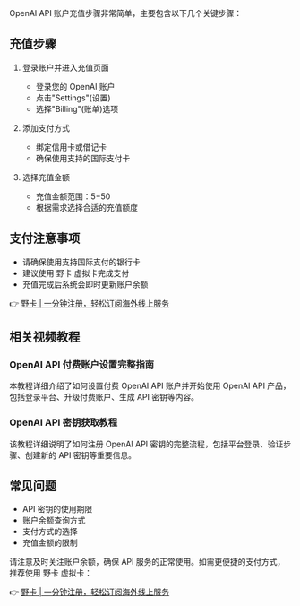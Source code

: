 OpenAI API 账户充值步骤非常简单，主要包含以下几个关键步骤：

## 充值步骤

1. 登录账户并进入充值页面
   - 登录您的 OpenAI 账户
   - 点击"Settings"(设置)
   - 选择"Billing"(账单)选项

2. 添加支付方式
   - 绑定信用卡或借记卡
   - 确保使用支持的国际支付卡

3. 选择充值金额
   - 充值金额范围：$5-$50
   - 根据需求选择合适的充值额度

## 支付注意事项

- 请确保使用支持国际支付的银行卡
- 建议使用 野卡 虚拟卡完成支付
- 充值完成后系统会即时更新账户余额

👉 [野卡 | 一分钟注册，轻松订阅海外线上服务](https://bit.ly/bewildcard)

## 相关视频教程

### OpenAI API 付费账户设置完整指南
本教程详细介绍了如何设置付费 OpenAI API 账户并开始使用 OpenAI API 产品，包括登录平台、升级付费账户、生成 API 密钥等内容。

### OpenAI API 密钥获取教程
该教程详细说明了如何注册 OpenAI API 密钥的完整流程，包括平台登录、验证步骤、创建新的 API 密钥等重要信息。

## 常见问题

- API 密钥的使用期限
- 账户余额查询方式
- 支付方式的选择
- 充值金额的限制

请注意及时关注账户余额，确保 API 服务的正常使用。如需更便捷的支付方式，推荐使用 野卡 虚拟卡：

👉 [野卡 | 一分钟注册，轻松订阅海外线上服务](https://bit.ly/bewildcard)